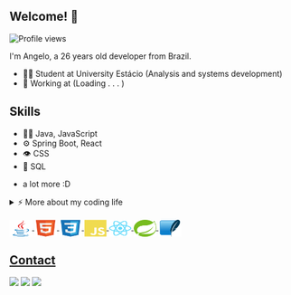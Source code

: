 ## Welcome! 👋
<p align="left"> <img src="https://komarev.com/ghpvc/?username=angelloantonnio&color=yellow" alt="Profile views" /> </p>

I'm Angelo, a 26 years old developer from Brazil.

- 👨‍💻 Student at University Estácio (Analysis and systems development)
- 💼 Working at (Loading . . . )

## Skills
- 👨‍💻 Java, JavaScript
- ⚙️ Spring Boot, React
- 👁️ CSS
- 💽 SQL
+ a lot more :D

<details>
<summary>⚡️ More about my coding life</summary>
<br />
<div>
    <a href="https://github.com/angelloantonnio">
     
   <img height="180em" src="https://github-readme-stats.vercel.app/api?username=angelloantonnio&show_icons=true&theme=tokyonight&include_all_commits=true&count_private=true"/>
   <img height="180em" src="https://github-readme-stats.vercel.app/api/top-langs/?username=angelloantonnio&layout=compact&langs_count=6&theme=tokyonight"/>
</div>
</details>

 <div style="display: inline_block"><br>
  <img align="center" alt="Java" height="30" width="40" src="https://github.com/devicons/devicon/blob/master/icons/java/java-original.svg">
  <img align="center" alt="HTML" height="30" width="40" src="https://raw.githubusercontent.com/devicons/devicon/master/icons/html5/html5-original.svg">
  <img align="center" alt="CSS" height="30" width="40" src="https://raw.githubusercontent.com/devicons/devicon/master/icons/css3/css3-original.svg">
  <img align="center" alt="Js" height="30" width="40" src="https://raw.githubusercontent.com/devicons/devicon/master/icons/javascript/javascript-plain.svg">
  <img align="center" alt="React" height="30" width="40" src="https://raw.githubusercontent.com/devicons/devicon/master/icons/react/react-original.svg">
  <img align="center" alt="Spring" height="30" width="40" src="https://raw.githubusercontent.com/devicons/devicon/master/icons/spring/spring-original.svg">
  <img align="center" alt="SQL" height="30" width="40" src="https://raw.githubusercontent.com/devicons/devicon/master/icons/sqlite/sqlite-original.svg">

</div>
 
## Contact

<div> 
  <a href="https://www.linkedin.com/in/angelloantonnio/" target="_blank"><img src="https://img.shields.io/badge/-LinkedIn-%230077B5?style=for-the-badge&logo=linkedin&logoColor=white" target="_blank"></a>
  <a href="https://instagram.com/angelloantonnio" target="_blank"><img src="https://img.shields.io/badge/-Instagram-%23E4405F?style=for-the-badge&logo=instagram&logoColor=white" target="_blank"></a>
  <a href = "mailto:angelio123@hotmail.com"><img src="https://img.shields.io/badge/-Outlook-%230078D4?style=for-the-badge&logo=microsoftoutlook&logoColor=white" target="_blank"></a>
  
</div>

